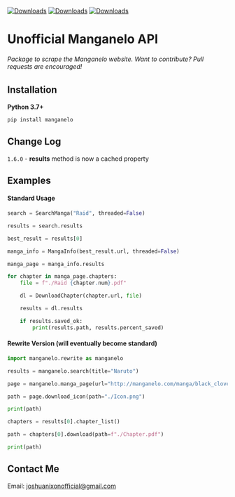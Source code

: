 [![Downloads](https://pepy.tech/badge/manganelo)](https://pepy.tech/project/manganelo) [![Downloads](https://pepy.tech/badge/manganelo/month)](https://pepy.tech/project/manganelo/month) [![Downloads](https://pepy.tech/badge/manganelo/week)](https://pepy.tech/project/manganelo/week)

# Unofficial Manganelo API

###### Package to scrape the Manganelo website. Want to contribute? Pull requests are encouraged!

Installation
-
**Python 3.7+**
```cmd
pip install manganelo
```

Change Log
-
`1.6.0` - **results** method is now a cached property

Examples
-

#### Standard Usage
```python
search = SearchManga("Raid", threaded=False)

results = search.results

best_result = results[0]

manga_info = MangaInfo(best_result.url, threaded=False)

manga_page = manga_info.results

for chapter in manga_page.chapters:
	file = f"./Raid {chapter.num}.pdf"

	dl = DownloadChapter(chapter.url, file)

	results = dl.results

	if results.saved_ok:
		print(results.path, results.percent_saved)
```

#### Rewrite Version (will eventually become standard)
```python
import manganelo.rewrite as manganelo

results = manganelo.search(title="Naruto")

page = manganelo.manga_page(url="http://manganelo.com/manga/black_clover")

path = page.download_icon(path="./Icon.png")

print(path)

chapters = results[0].chapter_list()

path = chapters[0].download(path=f"./Chapter.pdf")

print(path)

```

Contact Me
-
Email: joshuanixonofficial@gmail.com
